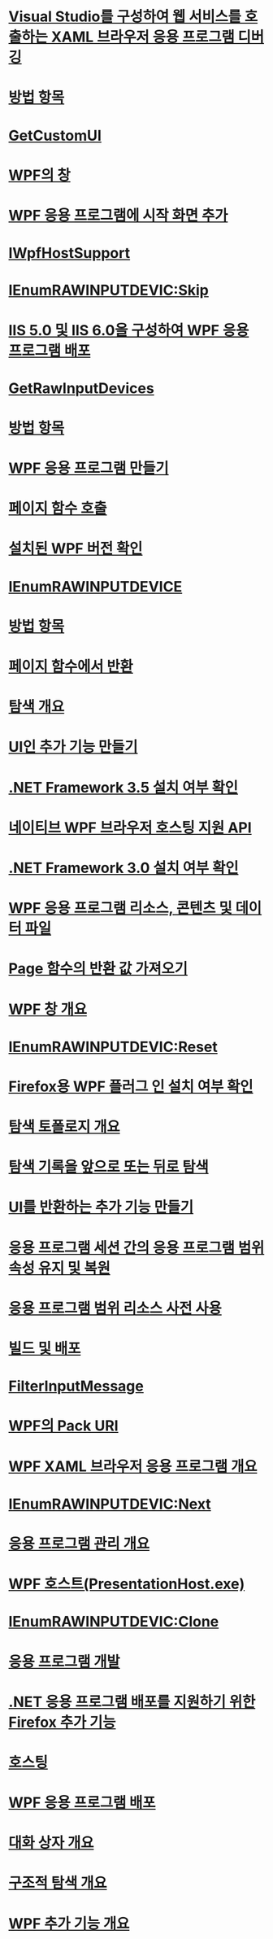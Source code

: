 # [Visual Studio를 구성하여 웹 서비스를 호출하는 XAML 브라우저 응용 프로그램 디버깅](configure-vs-to-debug-a-xaml-browser-to-call-a-web-service.md)
# [방법 항목](navigation-how-to-topics.md)
# [GetCustomUI](getcustomui.md)
# [WPF의 창](windows-in-wpf-applications.md)
# [WPF 응용 프로그램에 시작 화면 추가](how-to-add-a-splash-screen-to-a-wpf-application.md)
# [IWpfHostSupport](iwpfhostsupport.md)
# [IEnumRAWINPUTDEVIC:Skip](ienumrawinputdevic-skip.md)
# [IIS 5.0 및 IIS 6.0을 구성하여 WPF 응용 프로그램 배포](how-to-configure-iis-5-0-and-iis-6-0-to-deploy-wpf-applications.md)
# [GetRawInputDevices](getrawinputdevices.md)
# [방법 항목](how-to-topics.md)
# [WPF 응용 프로그램 만들기](building-a-wpf-application-wpf.md)
# [페이지 함수 호출](how-to-call-a-page-function.md)
# [설치된 WPF 버전 확인](how-to-determine-the-installed-version-of-wpf.md)
# [IEnumRAWINPUTDEVICE](ienumrawinputdevice.md)
# [방법 항목](build-and-deploy-how-to-topics.md)
# [페이지 함수에서 반환](how-to-return-from-a-page-function.md)
# [탐색 개요](navigation-overview.md)
# [UI인 추가 기능 만들기](how-to-create-an-add-in-that-is-a-ui.md)
# [.NET Framework 3.5 설치 여부 확인](how-to-detect-whether-the-net-framework-3-5-is-installed.md)
# [네이티브 WPF 브라우저 호스팅 지원 API](native-wpf-browser-hosting-support-apis.md)
# [.NET Framework 3.0 설치 여부 확인](how-to-detect-whether-the-net-framework-3-0-is-installed.md)
# [WPF 응용 프로그램 리소스, 콘텐츠 및 데이터 파일](wpf-application-resource-content-and-data-files.md)
# [Page 함수의 반환 값 가져오기](how-to-get-the-return-value-of-a-page-function.md)
# [WPF 창 개요](wpf-windows-overview.md)
# [IEnumRAWINPUTDEVIC:Reset](ienumrawinputdevic-reset.md)
# [Firefox용 WPF 플러그 인 설치 여부 확인](how-to-detect-whether-the-wpf-plug-in-for-firefox-is-installed.md)
# [탐색 토폴로지 개요](navigation-topologies-overview.md)
# [탐색 기록을 앞으로 또는 뒤로 탐색](how-to-navigate-forward-or-back-through-navigation-history.md)
# [UI를 반환하는 추가 기능 만들기](how-to-create-an-add-in-that-returns-a-ui.md)
# [응용 프로그램 세션 간의 응용 프로그램 범위 속성 유지 및 복원](persist-and-restore-application-scope-properties.md)
# [응용 프로그램 범위 리소스 사전 사용](how-to-use-an-application-scope-resource-dictionary.md)
# [빌드 및 배포](building-and-deploying-wpf-applications.md)
# [FilterInputMessage](filterinputmessage.md)
# [WPF의 Pack URI](pack-uris-in-wpf.md)
# [WPF XAML 브라우저 응용 프로그램 개요](wpf-xaml-browser-applications-overview.md)
# [IEnumRAWINPUTDEVIC:Next](ienumrawinputdevic-next.md)
# [응용 프로그램 관리 개요](application-management-overview.md)
# [WPF 호스트(PresentationHost.exe)](wpf-host-presentationhost-exe.md)
# [IEnumRAWINPUTDEVIC:Clone](ienumrawinputdevic-clone.md)
# [응용 프로그램 개발](index.md)
# [.NET 응용 프로그램 배포를 지원하기 위한 Firefox 추가 기능](firefox-add-ons-to-support-net-application-deployment.md)
# [호스팅](hosting-wpf-applications.md)
# [WPF 응용 프로그램 배포](deploying-a-wpf-application-wpf.md)
# [대화 상자 개요](dialog-boxes-overview.md)
# [구조적 탐색 개요](structured-navigation-overview.md)
# [WPF 추가 기능 개요](wpf-add-ins-overview.md)
